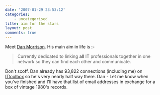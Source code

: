 ```yaml
---
date: '2007-01-29 23:53:12'
categories:
    - uncategorised
title: aim for the stars
layout: post
comments: true
---
```

Meet [Dan Morrison](http://www.ittoolbox.com/profiles/dan_morrison). His
main aim in life is :-

> Currently dedicated to linking **all** IT professionals together in
> one network so they can find each other and communicate.

Don't scoff. Dan already has 93,822 connections (including me) on
[ITtoolbox](http://www.ittoolbox.com/) so he's very nearly half way
there.
Dan - Let me know when you've finished and I'll have that list of email
addresses in exchange for a box of vintage 1980's records.

